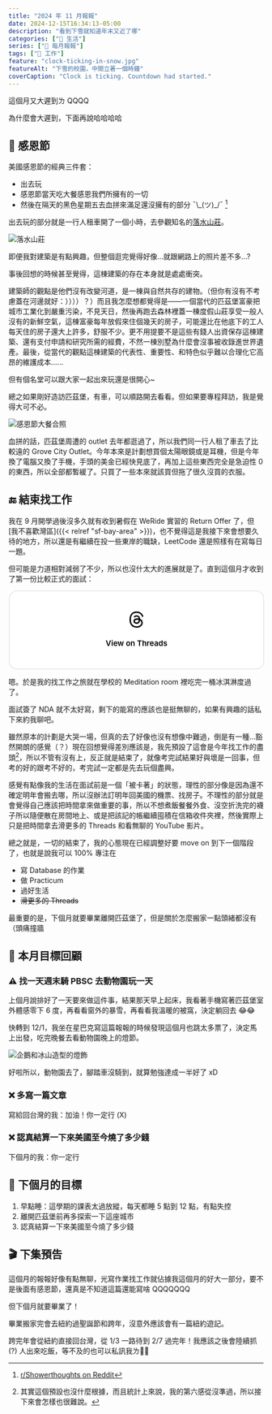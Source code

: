 ```yaml
---
title: "2024 年 11 月報報"
date: 2024-12-15T16:34:13-05:00
description: "看到下雪就知道年末又近了哪"
categories: ["🍫 生活"]
series: ["📰 每月報報"]
tags: ["💼 工作"]
feature: "clock-ticking-in-snow.jpg"
featureAlt: "下雪的校園，中間立著一個時鐘"
coverCaption: "Clock is ticking. Countdown had started."
---
```


這個月又大遲到ㄌ QQQQ

為什麼會大遲到，下面再說哈哈哈哈

## 🦃 感恩節

美國感恩節的經典三件套：

- 出去玩
- 感恩節當天吃大餐感恩我們所擁有的一切
- 然後在隔天的黑色星期五去血拼來滿足還沒擁有的部分 ¯\\\_(ツ)\_/¯ [^2]

出去玩的部分就是一行人租車開了一個小時，去參觀知名的[落水山莊](https://zh.wikipedia.org/zh-tw/%E8%90%BD%E6%B0%B4%E5%B1%B1%E8%8E%8A)。

![落水山莊](fallingwater.jpg "這棟坐落在瀑布上的別墅完工於 1930 年代，後續被收錄進聯合國教科文組織世界遺產")

即便我對建築是有點興趣，但整個逛完覺得好像...就跟網路上的照片差不多...?

事後回想的時候甚至覺得，這棟建築的存在本身就是處處衝突。

建築師的觀點是他們沒有改變河道，是一棟與自然共存的建物。（但你有沒有不考慮蓋在河邊就好：））））？）而且我怎麼想都覺得是——一個當代的匹茲堡富豪把城市工業化到嚴重污染，不見天日，然後再跑去森林裡蓋一棟度假山莊享受一般人沒有的新鮮空氣，這棟富豪每年放假來住個幾天的房子，可能還比在他底下的工人每天住的房子還大上許多，舒服不少。更不用提要不是這些有錢人出資保存這棟建築、還有支付申請和研究所需的經費，不然一棟別墅為什麼會沒事被收錄進世界遺產。最後，從當代的觀點這棟建築的代表性、重要性、和特色似乎難以合理化它高昂的維護成本......

但有個名堂可以跟大家一起出來玩還是很開心~

總之如果剛好造訪匹茲堡，有車，可以順路開去看看。但如果要專程拜訪，我是覺得大可不必。

![感恩節大餐合照](thanksgiving-potluck.jpg "延續去年的傳統，今年的感恩節一樣有跟大家一起辦 Potluck。")

血拼的話，匹茲堡周遭的 outlet 去年都逛過了，所以我們同一行人租了車去了比較遠的 Grove City Outlet。今年本來是計劃想買個太陽眼鏡或是耳機，但是今年換了電腦又換了手機，手頭的美金已經快見底了，再加上這些東西完全是急迫性 0 的東西，所以全部都暫緩了。只買了一些本來就該買但拖了很久沒買的衣服。

[^2]: [r/Showerthoughts on Reddit](https://www.reddit.com/r/Showerthoughts/comments/1gzlmrh/here_in_the_usa_a_national_day_of_giving_thanks/)

## 🔚 結束找工作

我在 9 月開學過後沒多久就有收到暑假在 WeRide 實習的 Return Offer 了，但[我不喜歡灣區]({{< relref "sf-bay-area" >}})，也不覺得這是我接下來會想要久待的地方，所以還是有繼續在投一些東岸的職缺，LeetCode 還是照樣有在寫每日一題。

但可能是力道相對減弱了不少，所以也沒什太大的進展就是了。直到這個月才收到了第一份比較正式的面試：

<blockquote class="text-post-media" data-text-post-permalink="https://www.threads.net/@tomy0000000/post/DCQribOOAZr" data-text-post-version="0" id="ig-tp-DCQribOOAZr" style=" background:#FFF; border-width: 1px; border-style: solid; border-color: #00000026; border-radius: 16px; max-width:540px; margin: 1px; min-width:270px; padding:0; width:99.375%; width:-webkit-calc(100% - 2px); width:calc(100% - 2px);"> <a href="https://www.threads.net/@tomy0000000/post/DCQribOOAZr" style=" background:#FFFFFF; line-height:0; padding:0 0; text-align:center; text-decoration:none; width:100%; font-family: -apple-system, BlinkMacSystemFont, sans-serif;" target="_blank"> <div style=" padding: 40px; display: flex; flex-direction: column; align-items: center;"><div style=" display:block; height:32px; width:32px; padding-bottom:20px;"> <svg aria-label="Threads" height="32px" role="img" viewBox="0 0 192 192" width="32px" xmlns="http://www.w3.org/2000/svg"> <path d="M141.537 88.9883C140.71 88.5919 139.87 88.2104 139.019 87.8451C137.537 60.5382 122.616 44.905 97.5619 44.745C97.4484 44.7443 97.3355 44.7443 97.222 44.7443C82.2364 44.7443 69.7731 51.1409 62.102 62.7807L75.881 72.2328C81.6116 63.5383 90.6052 61.6848 97.2286 61.6848C97.3051 61.6848 97.3819 61.6848 97.4576 61.6855C105.707 61.7381 111.932 64.1366 115.961 68.814C118.893 72.2193 120.854 76.925 121.825 82.8638C114.511 81.6207 106.601 81.2385 98.145 81.7233C74.3247 83.0954 59.0111 96.9879 60.0396 116.292C60.5615 126.084 65.4397 134.508 73.775 140.011C80.8224 144.663 89.899 146.938 99.3323 146.423C111.79 145.74 121.563 140.987 128.381 132.296C133.559 125.696 136.834 117.143 138.28 106.366C144.217 109.949 148.617 114.664 151.047 120.332C155.179 129.967 155.42 145.8 142.501 158.708C131.182 170.016 117.576 174.908 97.0135 175.059C74.2042 174.89 56.9538 167.575 45.7381 153.317C35.2355 139.966 29.8077 120.682 29.6052 96C29.8077 71.3178 35.2355 52.0336 45.7381 38.6827C56.9538 24.4249 74.2039 17.11 97.0132 16.9405C119.988 17.1113 137.539 24.4614 149.184 38.788C154.894 45.8136 159.199 54.6488 162.037 64.9503L178.184 60.6422C174.744 47.9622 169.331 37.0357 161.965 27.974C147.036 9.60668 125.202 0.195148 97.0695 0H96.9569C68.8816 0.19447 47.2921 9.6418 32.7883 28.0793C19.8819 44.4864 13.2244 67.3157 13.0007 95.9325L13 96L13.0007 96.0675C13.2244 124.684 19.8819 147.514 32.7883 163.921C47.2921 182.358 68.8816 191.806 96.9569 192H97.0695C122.03 191.827 139.624 185.292 154.118 170.811C173.081 151.866 172.51 128.119 166.26 113.541C161.776 103.087 153.227 94.5962 141.537 88.9883ZM98.4405 129.507C88.0005 130.095 77.1544 125.409 76.6196 115.372C76.2232 107.93 81.9158 99.626 99.0812 98.6368C101.047 98.5234 102.976 98.468 104.871 98.468C111.106 98.468 116.939 99.0737 122.242 100.233C120.264 124.935 108.662 128.946 98.4405 129.507Z" /></svg></div><div style=" font-size: 15px; line-height: 21px; color: #000000; font-weight: 600; "> View on Threads</div></div></a></blockquote>
<script async src="https://www.threads.net/embed.js"></script>

嗯。於是我的找工作之旅就在學校的 Meditation room 裡吃完一桶冰淇淋度過了。

面試簽了 NDA 就不太好寫，剩下的能寫的應該也是挺無聊的，如果有興趣的話私下來約我聊吧。

雖然原本的計劃是大哭一場，但真的去了好像也沒有想像中難過，倒是有一種...豁然開朗的感覺（？）現在回想覺得差別應該是，我先預設了這會是今年找工作的盡頭[^1]，所以不管有沒有上，反正就是結束了，就像考完試結果好與壞是一回事，但考的好的跟考不好的，考完試一定都是先去玩個盡興。

感覺有點像我的生活在面試前是一個「被卡著」的狀態，理性的部分像是因為還不確定明年會搬去哪，所以沒辦法訂明年回美國的機票、找房子。不理性的部分就是會覺得自己應該把時間拿來做重要的事，所以不想煮飯餐餐外食、沒空折洗完的襪子所以隨便散在房間地上、或是把該記的帳繼續囤積在信箱收件夾裡，然後實際上只是把時間拿去滑更多的 Threads 和看無聊的 YouTube 影片。

總之就是，一切的結束了，我的心態現在已經調整好要 move on 到下一個階段了，也就是說我可以 100% 專注在

- 寫 Database 的作業
- 做 Practicum
- 過好生活
- ~~滑更多的 Threads~~

最重要的是，下個月就要畢業離開匹茲堡了，但是關於怎麼搬家一點頭緒都沒有（頭痛撞牆

[^1]: 其實這個預設也沒什麼根據，而且統計上來說，我的第六感從沒準過，所以接下來會怎樣也很難說。

## 🎯 本月目標回顧

### ⚠️ 找一天週末騎 PBSC 去動物園玩一天

上個月說排好了一天要來做這件事，結果那天早上起床，我看著手機寫著匹茲堡室外體感零下 6 度，再看看窗外的暴雪，再看看我溫暖的被窩，決定躺回去 😂😂

快轉到 12/1，我坐在星巴克寫這篇報報的時候發現這個月也跳太多票了，決定馬上出發，吃完晚餐去看動物園晚上的燈節。

![企鵝和冰山造型的燈飾](pittsburgh-zoo-illuminations.jpg "匹茲堡動物園的燈飾，逛起來其實有種台灣燈節的即視感 (?)<br/>只是人少了很多，所以可以輕鬆拍到完整沒有被擋住的燈 👍🏻")

好啦所以，動物園去了，腳踏車沒騎到，就算勉強達成一半好了 xD

### ❌ 多寫一篇文章

寫給回台灣的我：加油！你一定行 (X)

### ❌ 認真結算一下來美國至今燒了多少錢

下個月的我：你一定行

## 🎯 下個月的目標

1. 早點睡：這學期的課表太過放縱，每天都睡 5 點到 12 點，有點失控
2. 離開匹茲堡前再多探索一下這座城市
3. 認真結算一下來美國至今燒了多少錢

## 🎬 下集預告

這個月的報報好像有點無聊，光寫作業找工作就佔據我這個月的好大一部分，要不是後面有感恩節，還真是不知道這篇還能寫啥 QQQQQQQ

但下個月就要畢業了！

畢業搬家完會去紐約過聖誕節和跨年，沒意外應該會有一篇紐約遊記。

跨完年會從紐約直接回台灣，從 1/3 一路待到 2/7 過完年！我應該之後會陸續抓 (?) 人出來吃飯，等不及的也可以私訊我ㄌ🫶🏻
